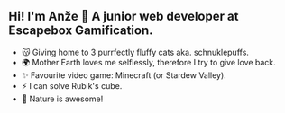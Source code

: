 ## Hi! I'm Anže 👋 A junior web developer at Escapebox Gamification.

- 😽 Giving home to 3 purrfectly fluffy cats aka. schnuklepuffs.
- 🌍 Mother Earth loves me selflessly, therefore I try to give love back.
- ✨ Favourite video game: Minecraft (or Stardew Valley).
- ⚡ I can solve Rubik's cube.
- 🌱 Nature is awesome!

<!--
**anzehvasti/anzehvasti** is a ✨ _special_ ✨ repository because its `README.md` (this file) appears on your GitHub profile.
-->
